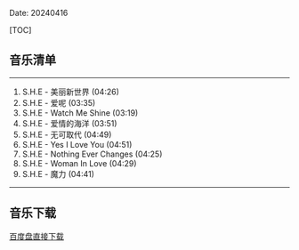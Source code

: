 Date: 20240416


[TOC]


## 音乐清单

------------------------------------------------------------------------

1.  S.H.E - 美丽新世界 (04:26)
2.  S.H.E - 爱呢 (03:35)
3.  S.H.E - Watch Me Shine (03:19)
4.  S.H.E - 爱情的海洋 (03:51)
5.  S.H.E - 无可取代 (04:49)
6.  S.H.E - Yes I Love You (04:51)
7.  S.H.E - Nothing Ever Changes (04:25)
8.  S.H.E - Woman In Love (04:29)
9.  S.H.E - 魔力 (04:41)

------------------------------------------------------------------------



## 音乐下载


<a class="btn btn-primary" target="_blank"
    href="https://pan.baidu.com/s/1PtsZsJl00nG4A2jUGyl3bQ?pwd=ys16"><span
        class="glyphicon glyphicon-download-alt" aria-hidden="true"></span>
    百度盘直接下载
</a>

